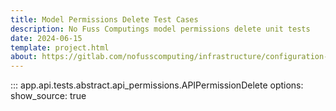 ```yaml
---
title: Model Permissions Delete Test Cases
description: No Fuss Computings model permissions delete unit tests
date: 2024-06-15
template: project.html
about: https://gitlab.com/nofusscomputing/infrastructure/configuration-management/django_app
---
```


::: app.api.tests.abstract.api_permissions.APIPermissionDelete
    options:
        show_source: true
